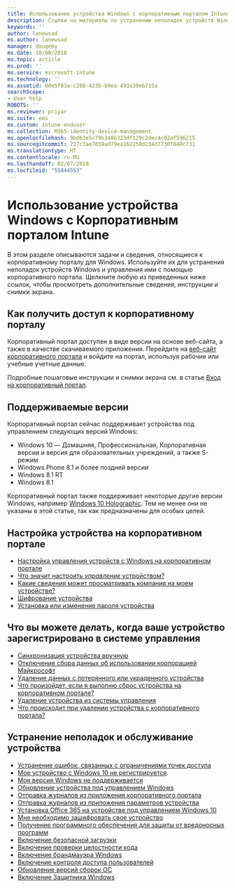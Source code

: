 ```yaml
---
title: Использование устройства Windows с корпоративным порталом Intune | Документы Майкрософт
description: Ссылки на материалы по устранению неполадок устройств Windows и управлению ими с помощью Корпоративного портала
keywords: ''
author: lenewsad
ms.author: lanewsad
manager: dougeby
ms.date: 10/08/2018
ms.topic: article
ms.prod: ''
ms.service: microsoft-intune
ms.technology: ''
ms.assetid: 0de5f03a-c288-423b-b9ea-493a39eb715a
searchScope:
- User help
ROBOTS: ''
ms.reviewer: priyar
ms.suite: ems
ms.custom: intune-enduser
ms.collection: M365-identity-device-management
ms.openlocfilehash: 9bdb3e5c79b348b323df129c2dec4c02af596215
ms.sourcegitcommit: 727c3ae7659ad79ea162250d234d7730f840c731
ms.translationtype: HT
ms.contentlocale: ru-RU
ms.lasthandoff: 02/07/2019
ms.locfileid: "55844553"
---
```

# <a name="using-your-windows-device-with-intune-company-portal"></a>Использование устройства Windows с Корпоративным порталом Intune

В этом разделе описываются задачи и сведения, относящиеся к корпоративному порталу для Windows. Используйте их для устранения неполадок устройств Windows и управления ими с помощью корпоративного портала. Щелкните любую из приведенных ниже ссылок, чтобы просмотреть дополнительные сведения, инструкции и снимки экрана.  

## <a name="how-to-get-company-portal"></a>Как получить доступ к корпоративному порталу
Корпоративный портал доступен в виде версии на основе веб-сайта, а также в качестве скачиваемого приложения. Перейдите на [веб-сайт корпоративного портала](https://go.microsoft.com/fwlink/?linkid=2010980) и войдите на портал, используя рабочие или учебные учетные данные.  

Подробные пошаговые инструкции и снимки экрана см. в статье [Вход на корпоративный портал](https://docs.microsoft.com/intune-user-help/sign-in-to-the-company-portal).

## <a name="supported-versions"></a>Поддерживаемые версии

Корпоративный портал сейчас поддерживает устройства под управлением следующих версий Windows:

* Windows 10 — Домашняя, Профессиональная, Корпоративная версии и версия для образовательных учреждений, а также S-режим
* Windows Phone 8.1 и более поздней версии
* Windows 8.1 RT
* Windows 8.1

Корпоративный портал также поддерживает некоторые другие версии Windows, например [Windows 10 Holographic](https://www.microsoft.com/hololens). Тем не менее они не указаны в этой статье, так как предназначены для особых целей.

## <a name="set-up-your-device-in-the-company-portal"></a>Настройка устройства на корпоративном портале
- [Настройка управления устройств с Windows на корпоративном портале](enroll-your-device-in-intune-windows.md)
- [Что значит настроить *управление* устройством?](what-happens-if-you-install-the-company-portal-app-and-enroll-your-device-in-intune-windows.md)
- [Какие сведения может просматривать компания на моем устройстве?](what-info-can-your-company-see-when-you-enroll-your-device-in-intune.md)
- [Шифрование устройства](encrypt-your-device-windows.md)
- [Установка или изменение пароля устройства](set-or-change-your-password-windows.md)

## <a name="things-you-can-do-after-your-device-is-enrolled-in-management"></a>Что вы можете делать, когда ваше устройство зарегистрировано в системе управления
- [Синхронизация устройства вручную](sync-your-device-manually-windows.md)
- [Отключение сбора данных об использовании корпорацией Майкрософт](turn-off-microsoft-usage-data-collection-windows.md)
- [Удаление данных с потерянного или украденного устройства](reset-erase-your-device-cpwebsite.md)
- [Что произойдет, если я выполню сброс устройства на корпоративном портале?](what-happens-if-you-reset-your-device-using-the-company-portal-windows.md)
- [Удаление устройства из системы управления](unenroll-your-device-from-intune-windows.md)
- [Что происходит при удалении устройства с корпоративного портала?](what-happens-if-you-unenroll-your-device-from-intune-windows.md)

## <a name="troubleshoot-and-maintain-your-device"></a>Устранение неполадок и обслуживание устройства
* [Устранение ошибок, связанных с ограничениями точек доступа](resolve-access-point-restrictions.md)
* [Мое устройство с Windows 10 не регистрируется](troubleshoot-your-windows-10-device-windows.md).
* [Моя версия Windows не поддерживается](your-windows-version-isnt-yet-supported.md)
* [Обновление устройства под управлением Windows](you-need-to-update-your-windows-device.md)
* [Отправка журналов из приложения корпоративного портала](send-logs-to-your-it-admin-cp-windows.md)
* [Отправка журналов из приложения параметров устройства](send-logs-to-your-it-admin-settings-windows.md)
* [Установка Office 365 на устройстве под управлением Windows 10](install-office-windows.md)
* [Мне необходимо зашифровать свое устройство](you-need-to-enable-windows-encryption.md)
* [Получение программного обеспечения для защиты от вредоносных программ](your-device-needs-antimalware-software.md)
* [Включение безопасной загрузки](you-need-to-enable-secure-boot-windows.md)
* [Включение проверки целостности кода](you-need-to-enable-code-integrity.md)
* [Включение брандмауэра Windows](you-need-to-enable-defender-firewall-windows.md)
* [Включение контроля доступа пользователей](you-need-to-enable-uac-windows.md)
* [Обновление версий сборок ОС](you-need-to-update-os-build-version-windows.md)
* [Включение Защитника Windows](turn-on-defender-windows.md)
